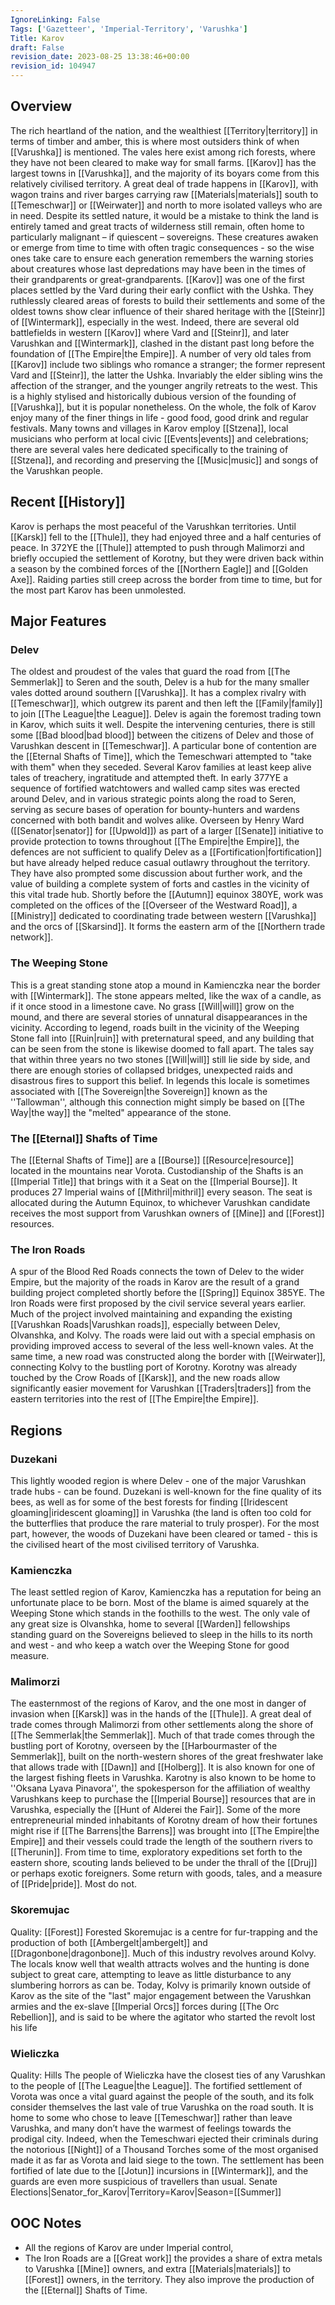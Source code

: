 ```yaml
---
IgnoreLinking: False
Tags: ['Gazetteer', 'Imperial-Territory', 'Varushka']
Title: Karov
draft: False
revision_date: 2023-08-25 13:38:46+00:00
revision_id: 104947
---
```


## Overview
The rich heartland of the nation, and the wealthiest [[Territory|territory]] in terms of timber and amber, this is where most outsiders think of when [[Varushka]] is mentioned. The vales here exist among rich forests, where they have not been cleared to make way for small farms. [[Karov]] has the largest towns in [[Varushka]], and the majority of its boyars come from this relatively civilised territory. A great deal of trade happens in [[Karov]], with wagon trains and river barges carrying raw [[Materials|materials]] south to [[Temeschwar]] or [[Weirwater]] and north to more isolated valleys who are in need. 
Despite its settled nature, it would be a mistake to think the land is entirely tamed and great tracts of wilderness still remain, often home to particularly malignant – if quiescent – sovereigns. These creatures awaken or emerge from time to time with often tragic consequences - so the wise ones take care to ensure each generation remembers the warning stories about creatures whose last depredations may have been in the times of their grandparents or great-grandparents.
[[Karov]] was one of the first places settled by the Vard during their early conflict with the Ushka. They ruthlessly cleared areas of forests to build their settlements and some of the oldest towns show clear influence of their shared heritage with the [[Steinr]] of [[Wintermark]], especially in the west. Indeed, there are several old battlefields in western [[Karov]] where Vard and [[Steinr]], and later Varushkan and [[Wintermark]], clashed in the distant past long before the foundation of [[The Empire|the Empire]]. A number of very old tales from [[Karov]] include two siblings who romance a stranger; the former represent Vard and [[Steinr]], the latter the Ushka. Invariably the elder sibling wins the affection of the stranger, and the younger angrily retreats to the west. This is a highly stylised and historically dubious version of the founding of [[Varushka]], but it is popular nonetheless.
On the whole, the folk of Karov enjoy many of the finer things in life - good food, good drink and regular festivals. Many towns and villages in Karov employ [[Stzena]], local musicians who perform at local civic [[Events|events]] and celebrations; there are several vales here dedicated specifically to the training of [[Stzena]], and recording and preserving the [[Music|music]] and songs of the Varushkan people.
## Recent [[History]]
Karov is perhaps the most peaceful of the Varushkan territories. Until [[Karsk]] fell to the [[Thule]], they had enjoyed three and a half centuries of peace. In 372YE the [[Thule]] attempted to push through Malimorzi and briefly occupied the settlement of Korotny, but they were driven back within a season by the combined forces of the [[Northern Eagle]] and [[Golden Axe]]. Raiding parties still creep across the border from time to time, but for the most part Karov has been unmolested.
## Major Features
### Delev
The oldest and proudest of the vales that guard the road from [[The Semmerlak]] to Seren and the south, Delev is a hub for the many smaller vales dotted around southern [[Varushka]]. It has a complex rivalry with [[Temeschwar]], which outgrew its parent and then left the [[Family|family]] to join [[The League|the League]]. Delev is again the foremost trading town in Karov, which suits it well. Despite the intervening centuries, there is still some [[Bad blood|bad blood]] between the citizens of Delev and those of Varushkan descent in [[Temeschwar]]. A particular bone of contention are the [[Eternal Shafts of Time]], which the Temeschwari attempted to "take with them" when they seceded. Several Karov families at least keep alive tales of treachery, ingratitude and attempted theft.
In early 377YE a sequence of fortified watchtowers and walled camp sites was erected around Delev, and in various strategic points along the road to Seren, serving as secure bases of operation for bounty-hunters and wardens concerned with both bandit and wolves alike. Overseen by Henry Ward ([[Senator|senator]] for [[Upwold]]) as part of a larger [[Senate]] initiative to provide protection to towns throughout [[The Empire|the Empire]], the defences are not sufficient to qualify Delev as a [[Fortification|fortification]] but have already helped reduce casual outlawry throughout the territory. They have also prompted some discussion about further work, and the value of building a complete system of forts and castles in the vicinity of this vital trade hub.
Shortly before the [[Autumn]] equinox 380YE, work was completed on the offices of the [[Overseer of the Westward Road]], a [[Ministry]] dedicated to coordinating trade between western [[Varushka]] and the orcs of [[Skarsind]]. It forms the eastern arm of the [[Northern trade network]].
### The Weeping Stone
This is a great standing stone atop a mound in Kamienczka near the border with [[Wintermark]]. The stone appears melted, like the wax of a candle, as if it once stood in a limestone cave. No grass [[Will|will]] grow on the mound, and there are several stories of unnatural disappearances in the vicinity. According to legend, roads built in the vicinity of the Weeping Stone fall into [[Ruin|ruin]] with preternatural speed, and any building that can be seen from the stone is likewise doomed to fall apart. The tales say that within three years no two stones [[Will|will]] still lie side by side, and there are enough stories of collapsed bridges, unexpected raids and disastrous fires to support this belief.
In legends this locale is sometimes associated with [[The Sovereign|the Sovereign]] known as the ''Tallowman'', although this connection might simply be based on [[The Way|the way]] the "melted" appearance of the stone.
### The [[Eternal]] Shafts of Time
The [[Eternal Shafts of Time]] are a [[Bourse]] [[Resource|resource]] located in the mountains near Vorota. Custodianship of the Shafts is an [[Imperial Title]] that brings with it a Seat on the [[Imperial Bourse]]. It produces 27 Imperial wains of [[Mithril|mithril]] every season. The seat is allocated during the Autumn Equinox, to whichever Varushkan candidate receives the most support from Varushkan owners of [[Mine]] and [[Forest]] resources.
### The Iron Roads
A spur of the Blood Red Roads connects the town of Delev to the wider Empire, but the majority of the roads in Karov are the result of a grand building project completed shortly before the [[Spring]] Equinox 385YE. The Iron Roads were first proposed by the civil service several years earlier. Much of the project involved maintaining and expanding the existing [[Varushkan Roads|Varushkan roads]], especially between Delev, Olvanshka, and Kolvy. The roads were laid out with a special emphasis on providing improved access to several of the less well-known vales. At the same time, a new road was constructed along the border with [[Weirwater]], connecting Kolvy to the bustling port of Korotny. Korotny was already touched by the Crow Roads of [[Karsk]], and the new roads allow significantly easier movement for Varushkan [[Traders|traders]] from the eastern territories into the rest of [[The Empire|the Empire]].
## Regions
### Duzekani
This lightly wooded region is where Delev - one of the major Varushkan trade hubs - can be found. Duzekani is well-known for the fine quality of its bees, as well as for some of the best forests for finding [[Iridescent gloaming|iridescent gloaming]] in Varushka (the land is often too cold for the butterflies that produce the rare material to truly prosper). For the most part, however, the woods of Duzekani have been cleared or tamed - this is the civilised heart of the most civilised territory of Varushka.
### Kamienczka
The least settled region of Karov, Kamienczka has a reputation for being an unfortunate place to be born. Most of the blame is aimed squarely at the Weeping Stone which stands in the foothills to the west. The only vale of any great size is Olvanshka, home to several [[Warden]] fellowships standing guard on the Sovereigns believed to sleep in the hills to its north and west - and who keep a watch over the Weeping Stone for good measure.
### Malimorzi
The easternmost of the regions of Karov, and the one most in danger of invasion when [[Karsk]] was in the hands of the [[Thule]]. A great deal of trade comes through Malimorzi from other settlements along the shore of [[The Semmerlak|the Semmerlak]]. Much of that trade comes through the bustling port of Korotny, overseen by the [[Harbourmaster of the Semmerlak]], built on the north-western shores of the great freshwater lake that allows trade with [[Dawn]] and [[Holberg]]. It is also known for one of the largest fishing fleets in Varushka. Karotny is also known to be home to ''Oksana Lyava Pinavora'', the spokesperson for the affiliation of wealthy Varushkans keep to purchase the [[Imperial Bourse]] resources that are in Varushka, especially the [[Hunt of Alderei the Fair]].
Some of the more entrepreneurial minded inhabitants of Korotny dream of how their fortunes might rise if [[The Barrens|the Barrens]] was brought into [[The Empire|the Empire]] and their vessels could trade the length of the southern rivers to [[Therunin]]. From time to time, exploratory expeditions set forth to the eastern shore, scouting lands believed to be under the thrall of the [[Druj]] or perhaps exotic foreigners. Some return with goods, tales, and a measure of [[Pride|pride]]. Most do not.
### Skoremujac
Quality: [[Forest]]
Forested Skoremujac is a centre for fur-trapping and the production of both [[Ambergelt|ambergelt]] and [[Dragonbone|dragonbone]]. Much of this industry revolves around Kolvy. The locals know well that wealth attracts wolves and the hunting is done subject to great care, attempting to leave as little disturbance to any slumbering horrors as can be. Today, Kolvy is primarily known outside of Karov as the site of the "last" major engagement between the Varushkan armies and the ex-slave [[Imperial Orcs]] forces during [[The Orc Rebellion]], and is said to be where the agitator who started the revolt lost his life 
### Wieliczka
Quality: Hills
The people of Wieliczka have the closest ties of any Varushkan to the people of [[The League|the League]]. The fortified settlement of Vorota was once a vital guard against the people of the south, and its folk consider themselves  the last vale of true Varushka on the road south. It is home to some who chose to leave [[Temeschwar]] rather than leave Varushka, and many don’t have the warmest of feelings towards the prodigal city. Indeed, when the Temeschwari ejected their criminals during the notorious [[Night]] of a Thousand Torches some of the most organised made it as far as Vorota and laid siege to the town. The settlement has been fortified of late due to the [[Jotun]] incursions in [[Wintermark]], and the guards are even more suspicious of travellers than usual.
Senate Elections|Senator_for_Karov|Territory=Karov|Season=[[Summer]]
## OOC Notes
* All the regions of Karov are under Imperial control,
* The Iron Roads are a [[Great work]] the provides a share of extra metals to Varushka [[Mine]] owners, and extra [[Materials|materials]] to [[Forest]] owners, in the territory. They also improve the production of the [[Eternal]] Shafts of Time.